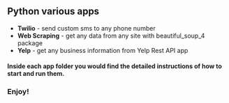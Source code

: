 ## Python various apps

- **Twilio** - send custom sms to any phone number
- **Web Scraping** - get any data from any site with beautiful_soup_4 package 
- **Yelp** - get any business information from Yelp Rest API app


#### Inside each app folder you would find the detailed instructions of how to start and run them.

### Enjoy!